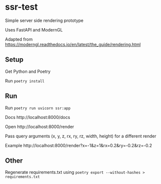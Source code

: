 # ssr-test

Simple server side rendering prototype

Uses FastAPI and ModernGL

Adapted from https://moderngl.readthedocs.io/en/latest/the_guide/rendering.html

## Setup

Get Python and Poetry

Run `poetry install`

## Run

Run `poetry run uvicorn ssr:app`

Docs http://localhost:8000/docs

Open http://localhost:8000/render

Pass query arguments (x, y, z, rx, ry, rz, width, height) for a different render

Example http://localhost:8000/render?x=-1&z=1&rx=0.2&ry=-0.2&rz=-0.2

## Other

Regenerate requirements.txt using `poetry export --without-hashes > requirements.txt`

